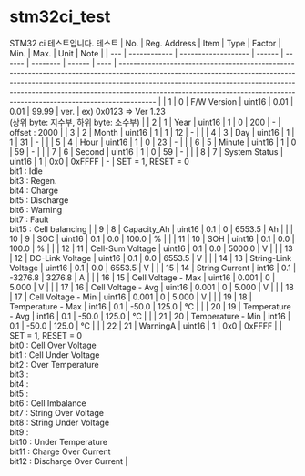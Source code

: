# stm32ci_test
STM32 ci 테스트입니다.
테스트
| No. | Reg. Address | Item                | Type   | Factor | Min.     | Max.   | Unit | Note                                                                                                                                                                                                                                                                                                                               |
| --- | ------------ | ------------------- | ------ | ------ | -------- | ------ | ---- | ---------------------------------------------------------------------------------------------------------------------------------------------------------------------------------------------------------------------------------------------------------------------------------------------------------------------------------- |
| 1   | 0            | F/W Version         | uint16 | 0.01   | 0.01     | 99.99  | ver. | ex) 0x0123 => Ver 1.23<br>(상위 byte: 지수부, 하위 byte: 소수부)                                                                                                                                                                                                                                                                             |
| 2   | 1            | Year                | uint16 | 1      | 0        | 200    | \-   | offset : 2000                                                                                                                                                                                                                                                                                                                      |
| 3   | 2            | Month               | uint16 | 1      | 1        | 12     | \-   |                                                                                                                                                                                                                                                                                                                                    |
| 4   | 3            | Day                 | uint16 | 1      | 1        | 31     | \-   |                                                                                                                                                                                                                                                                                                                                    |
| 5   | 4            | Hour                | uint16 | 1      | 0        | 23     | \-   |                                                                                                                                                                                                                                                                                                                                    |
| 6   | 5            | Minute              | uint16 | 1      | 0        | 59     | \-   |                                                                                                                                                                                                                                                                                                                                    |
| 7   | 6            | Second              | uint16 | 1      | 0        | 59     | \-   |                                                                                                                                                                                                                                                                                                                                    |
| 8   | 7            | System Status       | uint16 | 1      | 0x0      | 0xFFFF | \-   | SET = 1, RESET = 0<br>bit1 : Idle<br>bit3 : Regen.<br>bit4 : Charge<br>bit5 : Discharge<br>bit6 : Warning<br>bit7 : Fault<br>bit15 : Cell balancing                                                                                                                                                                                |
| 9   | 8            | Capacity_Ah         | uint16 | 0.1    | 0        | 6553.5 | Ah   |                                                                                                                                                                                                                                                                                                                                    |
| 10  | 9            | SOC                 | uint16 | 0.1    | 0.0      | 100.0  | %    |                                                                                                                                                                                                                                                                                                                                    |
| 11  | 10           | SOH                 | uint16 | 0.1    | 0.0      | 100.0  | %    |                                                                                                                                                                                                                                                                                                                                    |
| 12  | 11           | Cell-Sum Voltage    | uint16 | 0.1    | 0.0      | 5000.0 | V    |                                                                                                                                                                                                                                                                                                                                    |
| 13  | 12           | DC-Link Voltage     | uint16 | 0.1    | 0.0      | 6553.5 | V    |                                                                                                                                                                                                                                                                                                                                    |
| 14  | 13           | String-Link Voltage | uint16 | 0.1    | 0.0      | 6553.5 | V    |                                                                                                                                                                                                                                                                                                                                    |
| 15  | 14           | String Current      | int16  | 0.1    | \-3276.8 | 3276.8 | A    |                                                                                                                                                                                                                                                                                                                                    |
| 16  | 15           | Cell Voltage - Max  | uint16 | 0.001  | 0        | 5.000  | V    |                                                                                                                                                                                                                                                                                                                                    |
| 17  | 16           | Cell Voltage - Avg  | uint16 | 0.001  | 0        | 5.000  | V    |                                                                                                                                                                                                                                                                                                                                    |
| 18  | 17           | Cell Voltage - Min  | uint16 | 0.001  | 0        | 5.000  | V    |                                                                                                                                                                                                                                                                                                                                    |
| 19  | 18           | Temperature - Max   | int16  | 0.1    | \-50.0   | 125.0  | ℃    |                                                                                                                                                                                                                                                                                                                                    |
| 20  | 19           | Temperature - Avg   | int16  | 0.1    | \-50.0   | 125.0  | ℃    |                                                                                                                                                                                                                                                                                                                                    |
| 21  | 20           | Temperature - Min   | int16  | 0.1    | \-50.0   | 125.0  | ℃    |                                                                                                                                                                                                                                                                                                                                    |
| 22  | 21           | WarningA            | uint16 | 1      | 0x0      | 0xFFFF |      | SET = 1, RESET = 0<br>bit0 : Cell Over Voltage<br>bit1 : Cell Under Voltage<br>bit2 : Over Temperature<br>bit3 :<br>bit4 :<br>bit5 :<br>bit6 : Cell Imbalance<br>bit7 : String Over Voltage<br>bit8 : String Under Voltage<br>bit9 :<br>bit10 : Under Temperature<br>bit11 : Charge Over Current<br>bit12 : Discharge Over Current |
